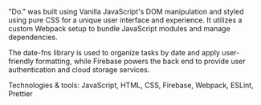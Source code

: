 "Do." was built using Vanilla JavaScript's DOM manipulation and styled using pure CSS for a unique user interface and experience. It utilizes a custom Webpack setup to bundle JavaScript modules and manage dependencies.

The date-fns library is used to organize tasks by date and apply user-friendly formatting, while Firebase powers the back end to provide user authentication and cloud storage services.

Technologies & tools: JavaScript, HTML, CSS, Firebase, Webpack, ESLint, Prettier
